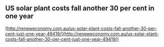 ## US solar plant costs fall another 30 per cent in one year
  
  [http://reneweconomy.com.au/us-solar-plant-costs-fall-another-30-per-cent-just-one-year-49419/](http://reneweconomy.com.au/us-solar-plant-costs-fall-another-30-per-cent-just-one-year-49419/)